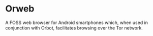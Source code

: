 [Title]: # (Orweb)
[Order]: # (84)

# Orweb

A FOSS web browser for Android smartphones which, when used in conjunction with Orbot, facilitates browsing over the Tor network.